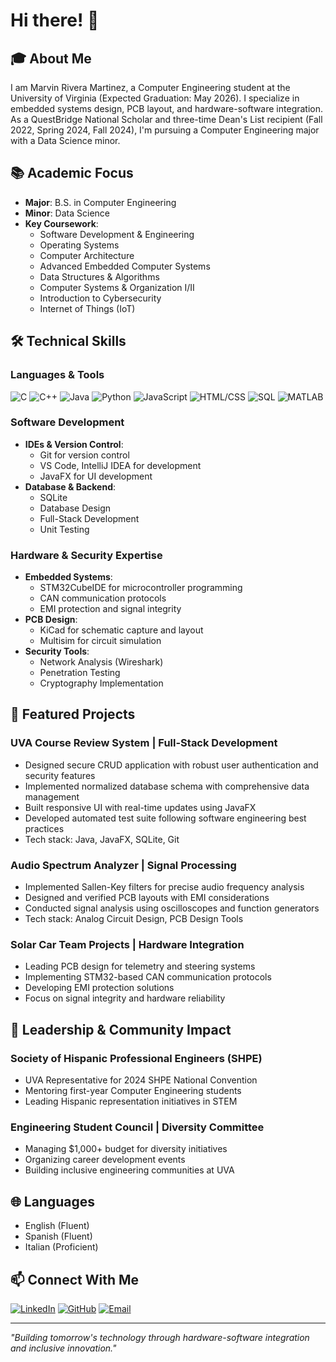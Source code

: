 # Hi there! 👋

## 🎓 About Me

I am Marvin Rivera Martinez, a Computer Engineering student at the University of Virginia (Expected Graduation: May 2026). I specialize in embedded systems design, PCB layout, and hardware-software integration. As a QuestBridge National Scholar and three-time Dean's List recipient (Fall 2022, Spring 2024, Fall 2024), I'm pursuing a Computer Engineering major with a Data Science minor.

## 📚 Academic Focus
- **Major**: B.S. in Computer Engineering
- **Minor**: Data Science
- **Key Coursework**: 
  - Software Development & Engineering
  - Operating Systems
  - Computer Architecture
  - Advanced Embedded Computer Systems
  - Data Structures & Algorithms
  - Computer Systems & Organization I/II
  - Introduction to Cybersecurity
  - Internet of Things (IoT)

## 🛠 Technical Skills

### Languages & Tools
![C](https://img.shields.io/badge/C-00599C?style=for-the-badge&logo=c&logoColor=white)
![C++](https://img.shields.io/badge/C++-00599C?style=for-the-badge&logo=cplusplus&logoColor=white)
![Java](https://img.shields.io/badge/Java-ED8B00?style=for-the-badge&logo=openjdk&logoColor=white)
![Python](https://img.shields.io/badge/Python-3776AB?style=for-the-badge&logo=python&logoColor=white)
![JavaScript](https://img.shields.io/badge/JavaScript-F7DF1E?style=for-the-badge&logo=javascript&logoColor=black)
![HTML/CSS](https://img.shields.io/badge/HTML5-E34F26?style=for-the-badge&logo=html5&logoColor=white)
![SQL](https://img.shields.io/badge/SQL-4479A1?style=for-the-badge&logo=mysql&logoColor=white)
![MATLAB](https://img.shields.io/badge/MATLAB-0076A8?style=for-the-badge&logo=mathworks&logoColor=white)

### Software Development
- **IDEs & Version Control**: 
  - Git for version control
  - VS Code, IntelliJ IDEA for development
  - JavaFX for UI development
- **Database & Backend**: 
  - SQLite
  - Database Design
  - Full-Stack Development
  - Unit Testing

### Hardware & Security Expertise
- **Embedded Systems**: 
  - STM32CubeIDE for microcontroller programming
  - CAN communication protocols
  - EMI protection and signal integrity
- **PCB Design**: 
  - KiCad for schematic capture and layout
  - Multisim for circuit simulation
- **Security Tools**:
  - Network Analysis (Wireshark)
  - Penetration Testing
  - Cryptography Implementation

## 🚀 Featured Projects

### UVA Course Review System | Full-Stack Development
- Designed secure CRUD application with robust user authentication and security features
- Implemented normalized database schema with comprehensive data management
- Built responsive UI with real-time updates using JavaFX
- Developed automated test suite following software engineering best practices
- Tech stack: Java, JavaFX, SQLite, Git

### Audio Spectrum Analyzer | Signal Processing
- Implemented Sallen-Key filters for precise audio frequency analysis
- Designed and verified PCB layouts with EMI considerations
- Conducted signal analysis using oscilloscopes and function generators
- Tech stack: Analog Circuit Design, PCB Design Tools

### Solar Car Team Projects | Hardware Integration
- Leading PCB design for telemetry and steering systems
- Implementing STM32-based CAN communication protocols
- Developing EMI protection solutions
- Focus on signal integrity and hardware reliability

## 🌟 Leadership & Community Impact

### Society of Hispanic Professional Engineers (SHPE)
- UVA Representative for 2024 SHPE National Convention
- Mentoring first-year Computer Engineering students
- Leading Hispanic representation initiatives in STEM

### Engineering Student Council | Diversity Committee
- Managing $1,000+ budget for diversity initiatives
- Organizing career development events
- Building inclusive engineering communities at UVA

## 🌐 Languages
- English (Fluent)
- Spanish (Fluent)
- Italian (Proficient)

## 📫 Connect With Me
[![LinkedIn](https://img.shields.io/badge/LinkedIn-0077B5?style=for-the-badge&logo=linkedin&logoColor=white)](https://linkedin.com/in/ariveram128)
[![GitHub](https://img.shields.io/badge/GitHub-100000?style=for-the-badge&logo=github&logoColor=white)](https://github.com/ariveram128)
[![Email](https://img.shields.io/badge/Email-D14836?style=for-the-badge&logo=gmail&logoColor=white)](mailto:mrvnlxndrrvr2@gmail.com)

---
*"Building tomorrow's technology through hardware-software integration and inclusive innovation."*
